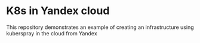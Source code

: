 # K8s in Yandex cloud
This repository demonstrates an example of creating an infrastructure using kuberspray in the cloud from Yandex 
